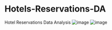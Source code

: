 # Hotels-Reservations-DA
Hotel Reservations Data Analysis
![image](https://github.com/dominique2001gh/Hotels-Reservations-DA/assets/32249419/2391daa2-0565-48cf-8e39-3ab6afc6b16a)
![image](https://github.com/dominique2001gh/Hotels-Reservations-DA/assets/32249419/afc7f3e9-95c7-4502-9691-03a1de3acb87)

